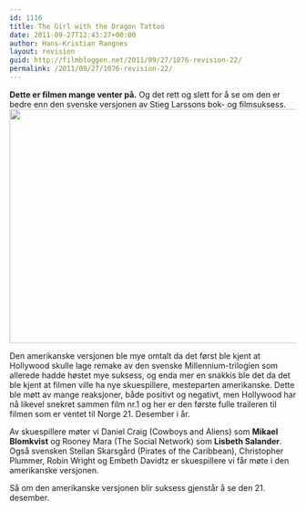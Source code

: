 ```yaml
---
id: 1116
title: The Girl with the Dragon Tattoo
date: 2011-09-27T12:43:27+00:00
author: Hans-Kristian Rangnes
layout: revision
guid: http://filmbloggen.net/2011/09/27/1076-revision-22/
permalink: /2011/09/27/1076-revision-22/
---
```

**Dette er filmen mange venter på.** Og det rett og slett for å se om den er bedre enn den svenske versjonen av Stieg Larssons bok- og filmsuksess.  
<a href="http://filmbloggen.net/2011/09/27/the-girl-with-the-dragon-tattoo/937950-girl-with-the-dragon-tattoo-the/" rel="attachment wp-att-1092"><img class="alignnone size-large wp-image-1092" src="http://filmbloggen.net/wp-content/uploads//2011/09/bgfqpet5-620x411.jpg" alt="" width="620" height="411" /></a>

<div class="video-shortcode">
</div>

Den amerikanske versjonen ble mye omtalt da det først ble kjent at Hollywood skulle lage remake av den svenske Millennium-trilogien som allerede hadde høstet mye suksess, og enda mer en snakkis ble det da det ble kjent at filmen ville ha nye skuespillere, mesteparten amerikanske. Dette ble møtt av mange reaksjoner, både positivt og negativt, men Hollywood har nå likevel snekret sammen film nr.1 og her er den første fulle traileren til filmen som er ventet til Norge 21. Desember i år.

Av skuespillere møter vi Daniel Craig (Cowboys and Aliens) som **Mikael Blomkvist** og Rooney Mara (The Social Network) som **Lisbeth Salander**. Også svensken Stellan Skarsgård (Pirates of the Caribbean), Christopher Plummer, Robin Wright og Embeth Davidtz er skuespillere vi får møte i den amerikanske versjonen.

Så om den amerikanske versjonen blir suksess gjenstår å se den 21. desember.